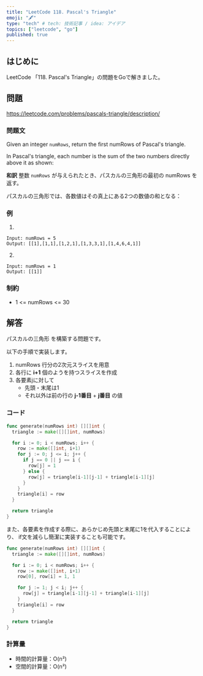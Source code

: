 ```yaml
---
title: "LeetCode 118. Pascal's Triangle"
emoji: "🖋"
type: "tech" # tech: 技術記事 / idea: アイデア
topics: ["leetcode", "go"]
published: true
---
```

## はじめに
LeetCode 「118. Pascal's Triangle」の問題をGoで解きました。

## 問題
https://leetcode.com/problems/pascals-triangle/description/

### 問題文
Given an integer `numRows`, return the first numRows of Pascal's triangle.

In Pascal's triangle, each number is the sum of the two numbers directly above it as shown:

**和訳**
整数 `numRows` が与えられたとき、パスカルの三角形の最初の numRows を返す。

パスカルの三角形では、各数値はその真上にある2つの数値の和となる：

### 例
1.
```
Input: numRows = 5
Output: [[1],[1,1],[1,2,1],[1,3,3,1],[1,4,6,4,1]]
```

2.
```
Input: numRows = 1
Output: [[1]]
```

### 制約
- 1 <= numRows <= 30

## 解答
パスカルの三角形 を構築する問題です。

以下の手順で実装します。
1. numRows 行分の2次元スライスを用意
2. 各行に **i+1** 個のようを持つスライスを作成
3. 各要素jに対して
    - 先頭・末尾は1
    - それ以外は前の行の **j-1番目** + **j番目** の値

### コード
```go
func generate(numRows int) [][]int {
  triangle := make([][]int, numRows)

  for i := 0; i < numRows; i++ {
    row := make([]int, i+1)
    for j := 0; j <= i; j++ {
      if j == 0 || j == i {
        row[j] = 1
      } else {
        row[j] = triangle[i-1][j-1] + triangle[i-1][j]
      }
    }
    triangle[i] = row
  }

  return triangle
}
```

また、各要素を作成する際に、あらかじめ先頭と末尾に1を代入することにより、
if文を減らし簡潔に実装することも可能です。

```go
func generate(numRows int) [][]int {
  triangle := make([][]int, numRows)

  for i := 0; i < numRows; i++ {
    row := make([]int, i+1)
    row[0], row[i] = 1, 1

    for j := 1; j < i; j++ {
      row[j] = triangle[i-1][j-1] + triangle[i-1][j]
    }
    triangle[i] = row
  }

  return triangle
}
```

### 計算量
- 時間的計算量：O(n²)
- 空間的計算量：O(n²)
